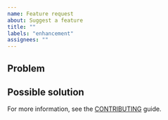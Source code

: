 ```yaml
---
name: Feature request
about: Suggest a feature
title: ""
labels: "enhancement"
assignees: ""
---
```


<!---
Your feature may already be reported!
Please search on the [issue tracker](https://github.com/andreoliwa/logseq-doctor/issues) before creating one.
If you found an issue, write a comment or upvote it with a thumbs-up 👍🏻.

-->

## Problem

<!--- What is the problem you're trying to solve? How has this issue affected you? What are you trying to accomplish? -->
<!--- Providing context helps to come up with a generic solution that is useful for you and others -->
<!--- You can write in the user story format: As a <role> I can <capability>, so that <receive benefit> -->

## Possible solution

<!--- How it should work? What's the expected behaviour? -->
<!--- If suggesting a change/improvement, explain the difference from current behaviour -->
<!--- Not obligatory, but suggest a possible solution and/or ideas on how to implement the addition or change -->

For more information, see the [CONTRIBUTING](../../CONTRIBUTING.rst) guide.

<!-- Thanks to https://github.com/stevemao/github-issue-templates/ for the original template -->
